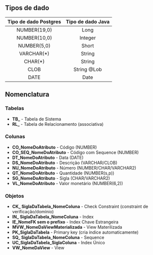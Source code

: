 
## Tipos de dado

| Tipo de dado Postgres |  Tipo de dado Java |
|:-------------------:|:------------------:|
| NUMBER(19,0)        |  Long              |
| NUMBER(10,0)        |  Integer           |
| NUMBER(5,0)         |  Short             |
| VARCHAR(*)          |  String            |
| CHAR(*)             |  String            |
| CLOB                |  String @Lob       |
| DATE                |  Date              |

## Nomenclatura

### Tabelas

* **TB_** - Tabela de Sistema
* **RL_** - Tabela de Relacionamento (associativa)

### Colunas

* **CO_NomeDoAtributo** - Código (NUMBER)
* **CO_SEQ_NomeDoAtributo** - Código com Sequence (NUMBER)
* **DT_NomeDoAtributo** - Data (DATE)
* **DS_NomeDoAtributo** - Descrição (VARCHAR/CLOB)
* **NU_NomeDoAtributo** - Número (NUMBER/CHAR/VARCHAR2) 
* **QT_NomeDoAtributo** - Quantidade (NUMBER(s,p))
* **SG_NomeDoAtributo** - Sigla (CHAR/VARCHAR2)
* **VL_NomeDoAtributo** - Valor monetário (NUMBER(6,2))

### Objetos

* **CK_ SiglaDaTabela_NomeColuna** - Check Constraint (constraint de verificação/domínio)
* **IN_ SiglaDaTabela_NomeColuna** - Index
* **IE_NomeFK sem o prefixo** - Index Chave Estrangeira
* **MVW_NomeDaViewMaterializada** - View Materilizada
* **PK_SiglaDaTabela** - Primary key (cria índice automaticamente)
* **SQ_ SiglaDaTabela_NomeColuna** - Sequence
* **UC_SiglaDaTabela_SiglaColuna** - Index Único
* **VW_NomeDaView** - View